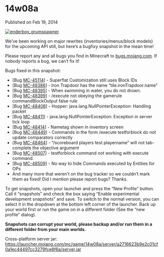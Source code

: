 # 14w08a
Published on Feb 19, 2014

[![enderboy_grumspawner](https://media.mojang.com/95e88b1348a7d4773a4d1149d9fdfc46ea0937a6/enderboy_grumspawner.png)](http://www.reddit.com/r/Minecraft/comments/1y224p/my_new_favorite_sculpture_building_style/)

We’ve been working on major rewrites (inventories/menus/block models) for the
upcoming API still, but here’s a bugfixy snapshot in the mean time!

Please report any and all bugs you find in Minecraft to
[bugs.mojang.com](https://bugs.mojang.com). If nobody reports a bug, we can’t
fix it!

Bugs fixed in this snapshot:

  * [Bug [MC-45114](https://bugs.mojang.com/browse/MC-45114)] - Superflat Customization still uses Block IDs
  * [Bug [MC-48386](https://bugs.mojang.com/browse/MC-48386)] - Iron Trapdoor has the name “tile.ironTrapdoor.name”
  * [Bug [MC-48395](https://bugs.mojang.com/browse/MC-48395)] - When swimming in water, you do not drown.
  * [Bug [MC-48399](https://bugs.mojang.com/browse/MC-48399)] - /execute not obeying the gamerule commandBlockOutput false rule
  * [Bug [MC-48408](https://bugs.mojang.com/browse/MC-48408)] - Hopper: java.lang.NullPointerException: Handling packet
  * [Bug [MC-48411](https://bugs.mojang.com/browse/MC-48411)] - java.lang.NullPointerException: Exception in server tick loop
  * [Bug [MC-48414](https://bugs.mojang.com/browse/MC-48414)] - Nametag shown in inventory screen
  * [Bug [MC-48449](https://bugs.mojang.com/browse/MC-48449)] - Commands in the form /execute testforblock do not update comparators correctly
  * [Bug [MC-48464](https://bugs.mojang.com/browse/MC-48464)] - “/scoreboard players test playername” will not tab-complete the objective argument
  * [Bug [MC-48507](https://bugs.mojang.com/browse/MC-48507)] - testforblock command not working with execute command.
  * [Bug [MC-48509](https://bugs.mojang.com/browse/MC-48509)] - No way to hide Commands executed by Entities for OPs
  * And many more that weren’t on the bug tracker so we couldn’t mark them as fixed! Did I mention please report bugs? Thanks.

To get snapshots, open your launcher and press the “New Profile” button. Call
it “snapshots” and check the box saying “Enable experimental development
snapshots” and save. To switch to the normal version, you can select it in the
dropdown at the bottom left corner of the launcher. Back up your world first
or run the game on in a different folder (See the “new profile” dialog).

**Snapshots can corrupt your world, please backup and/or run them in a
different folder from your main worlds.**

Cross-platform server jar:
<https://launcher.mojang.com/mc/game/14w08a/server/a2716623b9e2c01cf0a1ec44497cc3279fce8f6a/server.jar>


